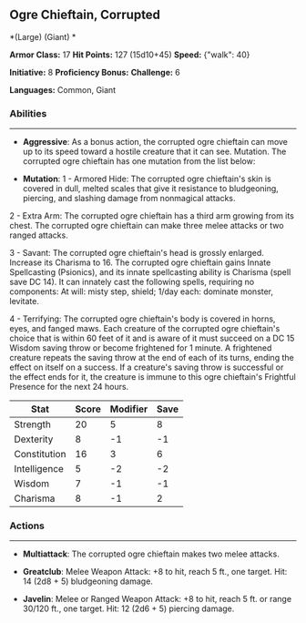 ## Ogre Chieftain, Corrupted
*(Large) (Giant) *

**Armor Class:** 17
**Hit Points:** 127 (15d10+45)
**Speed:** {"walk": 40}

**Initiative:** 8
**Proficiency Bonus:**
**Challenge:** 6

**Languages:** Common, Giant

### Abilities
 --- 
- **Aggressive**: As a bonus action, the corrupted ogre chieftain can move up to its speed toward a hostile creature that it can see. Mutation. The corrupted ogre chieftain has one mutation from the list below:

- **Mutation**: 1 - Armored Hide: The corrupted ogre chieftain's skin is covered in dull, melted scales that give it resistance to bludgeoning, piercing, and slashing damage from nonmagical attacks.

2 - Extra Arm: The corrupted ogre chieftain has a third arm growing from its chest. The corrupted ogre chieftain can make three melee attacks or two ranged attacks.

3 - Savant: The corrupted ogre chieftain's head is grossly enlarged. Increase its Charisma to 16. The corrupted ogre chieftain gains Innate Spellcasting (Psionics), and its innate spellcasting ability is Charisma (spell save DC 14). It can innately cast the following spells, requiring no components: At will: misty step, shield; 1/day each: dominate monster, levitate.

4 - Terrifying: The corrupted ogre chieftain's body is covered in horns, eyes, and fanged maws. Each creature of the corrupted ogre chieftain's choice that is within 60 feet of it and is aware of it must succeed on a DC 15 Wisdom saving throw or become frightened for 1 minute. A frightened creature repeats the saving throw at the end of each of its turns, ending the effect on itself on a success. If a creature's saving throw is successful or the effect ends for it, the creature is immune to this ogre chieftain's Frightful Presence for the next 24 hours.



| Stat | Score | Modifier | Save |
| ---- | ---- | ---- | ---- |
| Strength | 20 | 5 | 8 |
| Dexterity | 8 | -1 | -1 |
| Constitution | 16 | 3 | 6 |
| Intelligence | 5 | -2 | -2 |
| Wisdom | 7 | -1 | -1 |
| Charisma | 8 | -1 | 2 |

### Actions
 --- 
- **Multiattack**: The corrupted ogre chieftain makes two melee attacks.

- **Greatclub**: Melee Weapon Attack: +8 to hit, reach 5 ft., one target. Hit: 14 (2d8 + 5) bludgeoning damage.

- **Javelin**: Melee or Ranged Weapon Attack: +8 to hit, reach 5 ft. or range 30/120 ft., one target. Hit: 12 (2d6 + 5) piercing damage.

